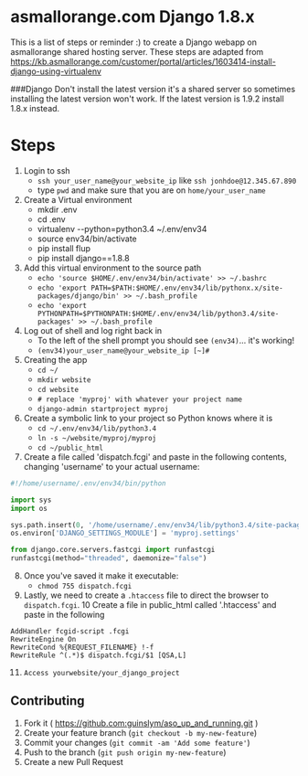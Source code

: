 # asmallorange.com Django 1.8.x
This is a list of steps or reminder :) to create a Django webapp on asmallorange shared hosting server. These steps are adapted from https://kb.asmallorange.com/customer/portal/articles/1603414-install-django-using-virtualenv

###Django
Don't install the latest version it's a shared server so sometimes installing the latest version won't work. If the latest version is 1.9.2 install 1.8.x instead.

# Steps

1.	Login to ssh
	*	`ssh your_user_name@your_website_ip` like `ssh jonhdoe@12.345.67.890`
	* type `pwd` and make sure that you are on `home/your_user_name`
2.  Create a Virtual environment
	* mkdir .env
	* cd .env
	* virtualenv --python=python3.4 ~/.env/env34
	* source env34/bin/activate
	* pip install flup
	* pip install django==1.8.8
3.  Add this virtual environment to the source path
	* `echo 'source $HOME/.env/env34/bin/activate' >> ~/.bashrc`
	* `echo 'export PATH=$PATH:$HOME/.env/env34/lib/pythonx.x/site-packages/django/bin' >> ~/.bash_profile`
	* `echo 'export PYTHONPATH=$PYTHONPATH:$HOME/.env/env34/lib/python3.4/site-packages' >> ~/.bash_profile`
4. Log out of shell and log right back in
	* To the left of the shell prompt you should see `(env34)`... it's working! 
	* `(env34)your_user_name@your_website_ip [~]#`
5. Creating the app
	* `cd ~/`
	*	`mkdir website`
	*	`cd website`
	*	`# replace 'myproj' with whatever your project name`
	*	`django-admin startproject myproj `
6. Create a symbolic link to your project so Python knows where it is
	*	`cd ~/.env/env34/lib/python3.4`
	*	`ln -s ~/website/myproj/myproj`
	* `cd ~/public_html`
7. Create a file called 'dispatch.fcgi' and paste in the following contents, changing 'username' to your actual username:
 ```python
 #!/home/username/.env/env34/bin/python

import sys
import os

sys.path.insert(0, '/home/username/.env/env34/lib/python3.4/site-packages')
os.environ['DJANGO_SETTINGS_MODULE'] = 'myproj.settings'

from django.core.servers.fastcgi import runfastcgi
runfastcgi(method="threaded", daemonize="false")
```
8. Once you've saved it make it executable:
	* `chmod 755 dispatch.fcgi`
9. Lastly, we need to create a `.htaccess` file to direct the browser to `dispatch.fcgi`.
10 	Create a file in public_html called '.htaccess' and paste in the following
```shell
AddHandler fcgid-script .fcgi
RewriteEngine On
RewriteCond %{REQUEST_FILENAME} !-f
RewriteRule ^(.*)$ dispatch.fcgi/$1 [QSA,L]
```
11. 	Access yourwebsite/your_django_project


## Contributing

1. Fork it ( https://github.com:guinslym/aso_up_and_running.git )
2. Create your feature branch (`git checkout -b my-new-feature`)
3. Commit your changes (`git commit -am 'Add some feature'`)
4. Push to the branch (`git push origin my-new-feature`)
5. Create a new Pull Request


